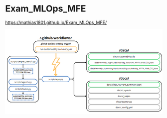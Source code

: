 # Exam_MLOps_MFE

https://mathias1801.github.io/Exam_MLOps_MFE/ 

![Screenshot](images/flowchart.png)

